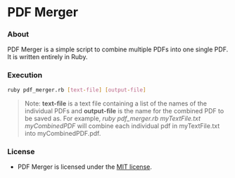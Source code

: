 # PDF Merger
### About
PDF Merger is a simple script to combine multiple PDFs into one single PDF. It is written entirely in Ruby.

### Execution
```Bash
ruby pdf_merger.rb [text-file] [output-file]
```
> Note: **text-file** is a text file containing a list of the names of the individual PDFs and **output-file** is the name for the combined PDF to be saved as. For example, *ruby pdf_merger.rb myTextFile.txt myCombinedPDF* will combine each individual pdf in myTextFile.txt into myCombinedPDF.pdf.

### License
* PDF Merger is licensed under the [MIT license](https://github.com/elailai94/PDF-Merger/blob/master/LICENSE.md).
